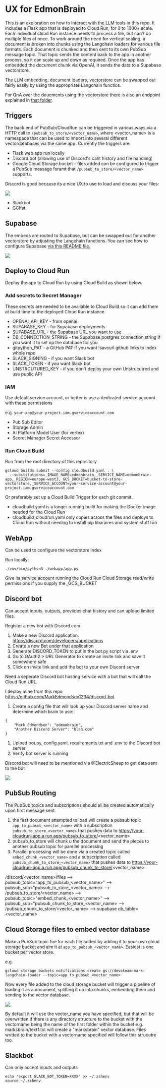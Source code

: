 # UX for EdmonBrain

This is an exploration on how to interact with the LLM tools in this repo.  It includes a Flask app that is deployed to Cloud Run, for 0 to 1000+ scale.  Each individual cloud Run instance needs to process a file, but can't do multiple files at once.  To work around the need for vertical scaling, a document is broken into chunks using the Langchain loaders for various file formats.  Each document is chunked and then sent to its own PubSub message topic.  That topic sends the content back to the app in another process, so it can scale up and down as required.  Once the app has embedded the document chunk via OpenAI, it sends the data to a Supabase vectorstore. 

The LLM embedding, document loaders, vectorstore can be swapped out fairly easily by using the appropriate Langchain functios.

For QnA over the doucments using the vectorstore there is also an endpoint explained in [that folder](../qna/README.md).

## Triggers

The back end of PubSub/CloudRun can be triggered in various ways via a HTTP call to `/pubsub_to_store/<vector_name>`, where <vector_name> is a namespace that can be used to import into several different vectordatabases via the same app. Currently the triggers are:

* Flask web app run locally 
* Discord bot (allowing use of Discord's caht history and file handling)
* Google Cloud Storage bucket - files added can be configured to trigger a PubSub message foramt that `/pubsub_to_store/<vector_name>` supports.

Discord is good because its a nice UX to use to load and discuss your files:

![](../img/talk-to-discord.png)

* Slackbot
* GChat

## Supabase

The embeds are routed to Supabase, but can be swapped out for another vectorstore by adjusting the Langchain functions.  You can see how to configure Supabase [via this README file.](../discord/README.md)

![](../img/supabase_vectorstore.png)


## Deploy to Cloud Run

Deploy the app to Cloud Run by using Cloud Build as shown below. 

### Add secrets to Secret Manager

These secrets are needed to be available to Cloud Build so it can add them at build time to the deployed Cloud Run instance.

* OPENAI_API_KEY - from openai
* SUPABASE_KEY - for Supabase deployments
* SUPABASE_URL - the Supabase URL you want to use
* DB_CONNECTION_STRING - the Supabase postgres connection string if you want it to set up the database for you
* gitpython_PAT - a GitHub PAT if you want !saveurl github links to index whole repo
* SLACK_SIGNING - if you want Slack bot
* SLACK_TOKEN - if you want Slack bot
* UNSTRCUTURED_KEY - if you don't deploy your own Unstrucutred and use public API


### IAM

Use default service account, or better is use a dedicated service account with these permissions

e.g. `your-app@your-project.iam.gserviceaccount.com`

* Pub Sub Editor
* Storage Admin
* AI Platform Model User (for vertex)
* Secret Manager Secret Accessor

### Run Cloud Build

Run from the root directory of this repository

```
gcloud builds submit --config cloudbuild.yaml . \
  --substitutions=_IMAGE_NAME=edmonbrain,_SERVICE_NAME=edmonbrain-app,_REGION=europe-west3,_GCS_BUCKET=bucket-to-store-vectorstore,_SERVICE_ACCOUNT=your-service-account@your-project.iam.gserviceaccount.com
```

Or preferably set up a Cloud Build Trigger for each git commit.
* cloudbuild.yaml is a longer running build for making the Docker image needed for the Cloud Run
* cloudbuild_cloudrun.yaml only copies across the files and deploys to Cloud Run without needing to install pip libaraires and system stuff too


## WebApp

Can be used to configure the vectorstore index

Run locally:

```
./env/bin/python3 ./webapp/app.py   
```

Give its service account running the Cloud Run Cloud Storage read/write permissions if you supply the _GCS_BUCKET

## Discord bot

Can accept inputs, outputs, proviides chat history and can upload limited files

Register a new bot with Discord.com

1. Make a new Discord application: https://discord.com/developers/applications
1. Create a new Bot under that application
1. Generate DISCORD_TOKEN to put in the bot.py script via .env
1. Go to OAuth2 > URL Generator to create an invite link and save it somewhere safe
1. Click on invite link and add the bot to your own Discord server

Need a seperate Discord bot hosting service with a bot that will call the Cloud Run URL.

I deploy mine from this repo https://github.com/MarkEdmondson1234/discord-bot

1. Create a config file that will look up your Discord server name and determine which brain to use:

```
{
	"Mark Edmondson": "edmonbrain",
	"Another Discord Server": "blah.com"
}
```

1. Upload bot.py, config.yaml, requirements.txt and .env to the Discord bot server
1. Verify bot server is running

Discord bot will need to be mentioned via @ElectricSheep to get data sent to the bot

![](../img/discord-llm-bit.png)

## PubSub Routing

The PubSub topics and subscriptions should all be created automatically upon first message sent. 

1. the first document attempted to load will create a pubsub topic `app_to_pubsub_<vector_name>` with a subscription `pubsub_to_store_<vector_name>` that pushes data to https://your-cloudrun-app.a.run.app/pubsub_to_store/<vector_name>
1. pubsub_to_store will chunk u the document and send the pieces to another pubsub topic for parellel processing
1. Parallel processing will be done via a created topic called `embed_chunk_<vector_name>` and a subscription called `pubsub_chunk_to_store_<vector_name>` that pushes data to https://your-cloudrun-app.a.run.app/pubsub_chunk_to_store/<vector_name>

/discord/<vector_name>/files --> pubsub_topic="app_to_pubsub_<vector_name>" --> pubsub_sub="pubsub_to_store_<vector_name>  -->
/pubsub_to_store/<vector_name> --> pubsub_topic="embed_chunk_<vector_name>" --> pubsub_sub="pubsub_chunk_to_store_<vector_name> -->
/pubsub_chunk_to_store/<vector_name> --> supabase db_table=<vector_name>

## Cloud Storage files to embed vector database

Make a PubSub topic fire for each file added by adding it to your own cloud storage bucket and aim it at `app_to_pubsub_<vector_name>`.  Easiest is one bucket per vector store. 

e.g.

```
gcloud storage buckets notifications create gs://devoteam-mark-langchain-loader --topic=app_to_pubsub_<vector_name>
```

Now every file added to the cloud storage bucket will trigger a pipeline of loading it as a document, splitting it up into chunks, embedding them and sending to the vector database.

![](../img/gcs-bucket-trigger.png)

By default it will use the vector_name you have specified, but that will be overwritten if there is any directory structure to the bucket with the vectorname being the name of the first folder within the bucket e.g. marksbrain/text1.txt will create a "marksbrain" vector database.   Files writted to the bucket with a vectorname specified will follow this strucutre too. 

## Slackbot

Can only accept inputs and outputs

```
echo 'export SLACK_BOT_TOKEN=XXXX' >> ~/.zshenv
source ~/.zshenv
```